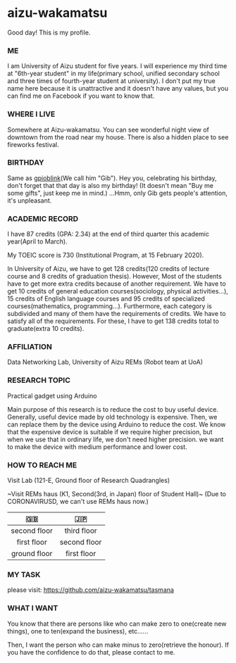 # aizu-wakamatsu
Good day! This is my profile.

### ME
I am University of Aizu student for five years. I will experience my third time at "6th-year student" in my life(primary school, unified secondary school and three times of fourth-year student at university). I don't put my true name here because it is unattractive and it doesn't have any values, but you can find me on Facebook if you want to know that.

### WHERE I LIVE
Somewhere at Aizu-wakamatsu. You can see wonderful night view of downtown from the road near my house. There is also a hidden place to see fireworks festival.

### BIRTHDAY
Same as [gpioblink](https://github.com/gpioblink)(We call him "Gib"). Hey you, celebrating his birthday, don't forget that that day is also my birthday! (It doesn't mean "Buy me some gifts", just keep me in mind.) ...Hmm, only Gib gets people's attention, it's unpleasant.

### ACADEMIC RECORD

I have 87 credits (GPA: 2.34) at the end of third quarter this academic year(April to March).

My TOEIC score is 730 (Institutional Program, at 15 February 2020).

In University of Aizu, we have to get 128 credits(120 credits of lecture course and 8 credits of graduation thesis). However, Most of the students have to get more extra credits because of another requirement. We have to get 10 credits of general education courses(sociology, physical activities...), 15 credits of English language courses and 95 credits of specialized courses(mathematics, programming...). Furthermore, each category is subdivided and many of them have the requirements of credits. We have to satisfy all of the requirements. For these, I have to get 138 credits total to graduate(extra 10 credits).

### AFFILIATION
Data Networking Lab, University of Aizu
REMs (Robot team at UoA)

### RESEARCH TOPIC
Practical gadget using Arduino

Main purpose of this research is to reduce the cost to buy useful device. Generally, useful device made by old technology is expensive. Then, we can replace them by the device using Arduino to reduce the cost. We know that the expensive device is suitable if we require higher precision, but when we use that in ordinary life, we don't need higher precision. we want to make the device with medium performance and lower cost.

### HOW TO REACH ME
Visit Lab (121-E, Ground floor of Research Quadrangles)

~Visit REMs haus (K1, Second(3rd, in Japan) floor of Student Hall)~ (Due to CORONAVIRUSD, we can't use REMs haus now.)

|🇬🇧|🇯🇵|
|:-:|:-:|
|second floor|third floor|
|first floor|second floor|
|ground floor|first floor|

### MY TASK
please visit: https://github.com/aizu-wakamatsu/tasmana

### WHAT I WANT
You know that there are persons like who can make zero to one(create new things), one to ten(expand the business), etc......

Then, I want the person who can make minus to zero(retrieve the honour). If you have the confidence to do that, please contact to me.
